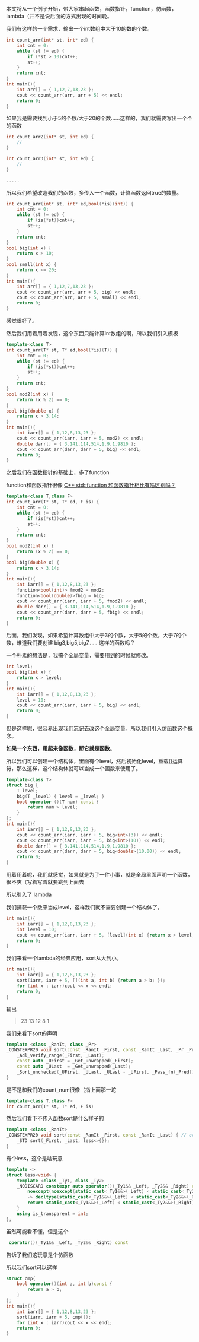 本文将从一个例子开始，带大家串起函数，函数指针，function，仿函数，lambda（并不是说后面的方式出现的时间晚。

我们有这样的一个需求，输出一个int数组中大于10的数的个数。

```cpp
int count_arr(int* st, int* ed) {
    int cnt = 0;
    while (st != ed) {
        if (*st > 10)cnt++;
        st++;
    }
    return cnt;
}
int main(){
    int arr[] = { 1,12,7,13,23 };
    cout << count_arr(arr, arr + 5) << endl;
    return 0;
}
```

如果我是需要找到小于5的个数/大于20的个数......这样的，我们就需要写出一个个的函数

```cpp
int count_arr2(int* st, int ed) {
    //
}

int count_arr3(int* st, int ed) {
    //
}

.....
```

所以我们希望改造我们的函数，多传入一个函数，计算函数返回true的数量。

```cpp
int count_arr(int* st, int* ed,bool(*is)(int)) {
    int cnt = 0;
    while (st != ed) {
        if (is(*st))cnt++;
        st++;
    }
    return cnt;
}
bool big(int x) {
    return x > 10;
}
bool small(int x) {
    return x <= 20;
}
int main(){
    int arr[] = { 1,12,7,13,23 };
    cout << count_arr(arr, arr + 5, big) << endl;
    cout << count_arr(arr, arr + 5, small) << endl;
    return 0;
}
```

感觉很好了。

然后我们用着用着发现，这个东西只能计算int数组的啊，所以我们引入模板

```cpp
template<class T>
int count_arr(T* st, T* ed,bool(*is)(T)) {
    int cnt = 0;
    while (st != ed) {
        if (is(*st))cnt++;
        st++;
    }
    return cnt;
}
bool mod2(int x) {
    return (x % 2) == 0;
}
bool big(double x) {
    return x > 3.14;
}
int main(){
    int iarr[] = { 1,12,8,13,23 };
    cout << count_arr(iarr, iarr + 5, mod2) << endl;
    double darr[] = { 3.141,114,514,1.9,1.9810 };
    cout << count_arr(darr, darr + 5, big) << endl;
    return 0;
}
```

之后我们在函数指针的基础上，多了function

function和函数指针很像 [C++ std::function 和函数指针相比有啥区别吗？](https://www.zhihu.com/question/314660217)

```cpp
template<class T,class F>
int count_arr(T* st, T* ed, F is) {
    int cnt = 0;
    while (st != ed) {
        if (is(*st))cnt++;
        st++;
    }
    return cnt;
}
bool mod2(int x) {
    return (x % 2) == 0;
}
bool big(double x) {
    return x > 3.14;
}
int main(){
    int iarr[] = { 1,12,8,13,23 };
    function<bool(int)> fmod2 = mod2;
    function<bool(double)>fbig = big;
    cout << count_arr(iarr, iarr + 5, fmod2) << endl;
    double darr[] = { 3.141,114,514,1.9,1.9810 };
    cout << count_arr(darr, darr + 5, fbig) << endl;
    return 0;
}
```

后面，我们发现，如果希望计算数组中大于3的个数，大于5的个数，大于7的个数，难道我们要创建 big3,big5,big7...... 这样的函数吗？

一个朴素的想法是，我搞个全局变量，需要用到的时候就修改。

```cpp
int level;
bool big(int x) {
    return x > level;
}
int main(){
    int iarr[] = { 1,12,8,13,23 };
    level = 10;
    cout << count_arr(iarr, iarr + 5, big) << endl;   
    return 0;
}
```

但是这样呢，很容易出现我们忘记去改这个全局变量。所以我们引入仿函数这个概念。

**如果一个东西，用起来像函数，那它就是函数**。

所以我们可以创建一个结构体，里面有个level，然后初始化level，重载()运算符，那么这样，这个结构体就可以当成一个函数来使用了。

```cpp
template<class T>
struct big {
    T level;
    big(T _level) { level = _level; }
    bool operator ()(T num) const {
        return num > level;
    }
};
int main(){
    int iarr[] = { 1,12,8,13,23 };
    cout << count_arr(iarr, iarr + 5, big<int>(3)) << endl;   
    cout << count_arr(iarr, iarr + 5, big<int>(10)) << endl; 
    double darr[] = { 3.141,114,514,1.9,1.9810 };
    cout << count_arr(darr, darr + 5, big<double>(10.00)) << endl;
    return 0;
}
```

用着用着呢，我们就感觉，如果就是为了一件小事，就是全局里面声明一个函数，很不爽（写着写着就要跳到上面去

所以引入了 lambda

我们捕获一个数来当成level，这样我们就不需要创建一个结构体了。

```cpp
int main(){
    int iarr[] = { 1,12,8,13,23 };
    int level = 10;
    cout << count_arr(iarr, iarr + 5, [level](int x) {return x > level; }) << endl;
    return 0;
}
```

我们来看一个lambda的经典应用，sort从大到小。

```cpp
int main(){
    int iarr[] = { 1,12,8,13,23 };
    sort(iarr, iarr + 5, [](int a, int b) {return a > b; });
    for (int x : iarr)cout << x << endl;
    return 0;
}
```

输出

> 23
> 13
> 12
> 8
> 1

我们来看下sort的声明

```cpp
template <class _RanIt, class _Pr>
_CONSTEXPR20 void sort(const _RanIt _First, const _RanIt _Last, _Pr _Pred) { // order [_First, _Last)
    _Adl_verify_range(_First, _Last);
    const auto _UFirst = _Get_unwrapped(_First);
    const auto _ULast  = _Get_unwrapped(_Last);
    _Sort_unchecked(_UFirst, _ULast, _ULast - _UFirst, _Pass_fn(_Pred));
}
```

是不是和我们的count_num很像（指上面那一坨

```cpp
template<class T,class F>
int count_arr(T* st, T* ed, F is) 
```

然后我们看下不传入函数sort是什么样子的

```cpp
template <class _RanIt>
_CONSTEXPR20 void sort(const _RanIt _First, const _RanIt _Last) { // order [_First, _Last)
    _STD sort(_First, _Last, less<>{});
}
```

有个less，这个是啥玩意

```cpp
template <>
struct less<void> {
    template <class _Ty1, class _Ty2>
    _NODISCARD constexpr auto operator()(_Ty1&& _Left, _Ty2&& _Right) const
        noexcept(noexcept(static_cast<_Ty1&&>(_Left) < static_cast<_Ty2&&>(_Right))) // strengthened
        -> decltype(static_cast<_Ty1&&>(_Left) < static_cast<_Ty2&&>(_Right)) {
        return static_cast<_Ty1&&>(_Left) < static_cast<_Ty2&&>(_Right);
    }
    using is_transparent = int;
};
```

虽然可能看不懂，但是这个

```cpp
 operator()(_Ty1&& _Left, _Ty2&& _Right) const
```

告诉了我们这玩意是个仿函数

所以我们sort可以这样

```cpp
struct cmp{   
    bool operator()(int a, int b)const {
        return a > b;
    }
};
int main(){
    int iarr[] = { 1,12,8,13,23 };
    sort(iarr, iarr + 5, cmp());
    for (int x : iarr)cout << x << endl;
    return 0;
}
```